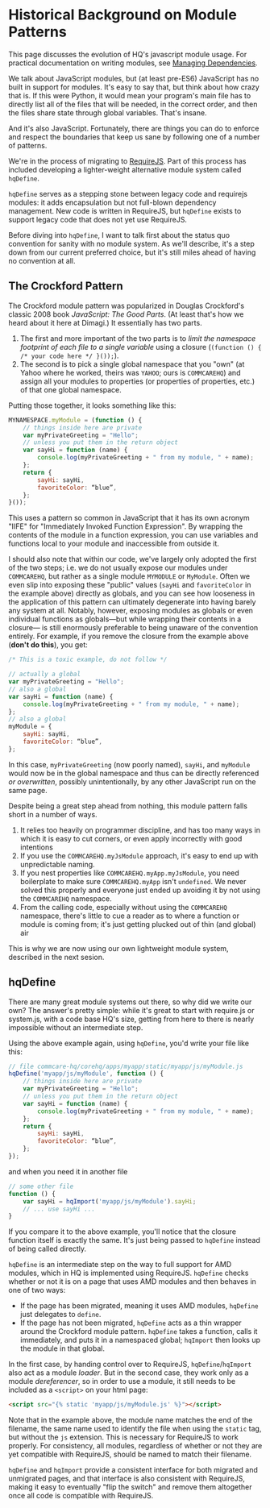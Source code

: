 # Historical Background on Module Patterns

This page discusses the evolution of HQ's javascript module usage.
For practical documentation on writing modules, see [Managing Dependencies](https://github.com/dimagi/commcare-hq/blob/master/docs/js-guide/dependencies.md).

We talk about JavaScript modules, but (at least pre-ES6) JavaScript
has no built in support for modules.
It's easy to say that, but think about how crazy that is.
If this were Python, it would mean your program's main file has to
directly list all of the files that will be needed, in the correct order,
and then the files share state through global variables. That's insane.

And it's also JavaScript. Fortunately, there are things you can do to
enforce and respect the boundaries that keep us sane by following
one of a number of patterns.

We're in the process of migrating to [RequireJS](https://requirejs.org/). Part of this process has included developing a lighter-weight alternative module system called `hqDefine`.

`hqDefine` serves as a stepping stone between legacy code and requirejs modules: it adds encapsulation but not
full-blown dependency management. New code is written in RequireJS, but `hqDefine` exists to support
legacy code that does not yet use RequireJS.

Before diving into `hqDefine`, I want to talk first about the status quo convention for sanity with no module system.
As we'll describe, it's a step down from our current preferred choice,
but it's still miles ahead of having no convention at all.

## The Crockford Pattern

The Crockford module pattern was popularized in Douglas Crockford's
classic 2008 book _JavaScript: The Good Parts_.
(At least that's how we heard about it here at Dimagi.)
It essentially has two parts.

1. The first and more important of the two parts is to
   *limit the namespace footprint of each file to a single variable*
   using a closure (`(function () { /* your code here */ }());`).
2. The second is to pick a single global namespace that you "own"
   (at Yahoo where he worked, theirs was `YAHOO`; ours is `COMMCAREHQ`)
   and assign all your modules to properties
   (or properties of properties, etc.)
   of that one global namespace.

Putting those together, it looks something like this:

```javascript
MYNAMESPACE.myModule = (function () {
    // things inside here are private
    var myPrivateGreeting = "Hello";
    // unless you put them in the return object
    var sayHi = function (name) {
        console.log(myPrivateGreeting + " from my module, " + name);
    };
    return {
        sayHi: sayHi,
        favoriteColor: “blue”,
    };
}());
```

This uses a pattern so common in JavaScript that it has its own
acronym "IIFE" for "Immediately Invoked Function Expression".
By wrapping the contents of the module in a function expression,
you can use variables and functions local to your module
and inaccessible from outside it.

I should also note that within our code, we've largely only adopted
the first of the two steps;
i.e. we do not usually expose our modules under `COMMCAREHQ`,
but rather as a single module `MYMODULE` or `MyModule`.
Often we even slip into exposing these "public" values
(`sayHi` and `favoriteColor` in the example above) directly as globals,
and you can see how looseness in the application of this pattern
can ultimately degenerate into having barely any system at all.
Notably, however, exposing modules as globals or even individual functions
as globals—but while wrapping their contents in a closure—
is still enormously preferable to being unaware of the convention
entirely. For example, if you remove the closure from the example above
(**don't do this**), you get:

```javascript
/* This is a toxic example, do not follow */

// actually a global
var myPrivateGreeting = "Hello";
// also a global
var sayHi = function (name) {
    console.log(myPrivateGreeting + " from my module, " + name);
};
// also a global
myModule = {
    sayHi: sayHi,
    favoriteColor: “blue”,
};
```

In this case, `myPrivateGreeting` (now poorly named), `sayHi`,
and `myModule` would now be in the global namespace
and thus can be directly referenced _or overwritten_, possibly unintentionally, by any other JavaScript run on the same page.

Despite being a great step ahead from nothing,
this module pattern falls short in a number of ways.

1. It relies too heavily on programmer discipline,
   and has too many ways in which it is easy to cut corners,
   or even apply incorrectly with good intentions
2. If you use the `COMMCAREHQ.myJsModule` approach,
   it's easy to end up with unpredictable naming.
3. If you nest properties like `COMMCAREHQ.myApp.myJsModule`,
   you need boilerplate to make sure `COMMCAREHQ.myApp` isn't `undefined`.
   We never solved this properly and everyone just ended up avoiding it
   by not using the `COMMCAREHQ` namespace.
4. From the calling code, especially without using the `COMMCAREHQ`
   namespace, there's little to cue a reader as to where a function or
   module is coming from;
   it's just getting plucked out of thin (and global) air

This is why we are now using our own lightweight module system,
described in the next sesion.

## hqDefine

There are many great module systems out there, so why did we write our own?
The answer's pretty simple: while it's great to start with
require.js or system.js, with a code base HQ's size,
getting from here to there is nearly impossible
without an intermediate step.

Using the above example again, using `hqDefine`,
you'd write your file like this:

```javascript
// file commcare-hq/corehq/apps/myapp/static/myapp/js/myModule.js
hqDefine('myapp/js/myModule', function () {
    // things inside here are private
    var myPrivateGreeting = "Hello";
    // unless you put them in the return object
    var sayHi = function (name) {
        console.log(myPrivateGreeting + " from my module, " + name);
    };
    return {
        sayHi: sayHi,
        favoriteColor: “blue”,
    };
});
```

and when you need it in another file

```javascript
// some other file
function () {
    var sayHi = hqImport('myapp/js/myModule').sayHi;
    // ... use sayHi ...
}
```

If you compare it to the above example, you'll notice that the
closure function itself is exactly the same. It's just being passed
to `hqDefine` instead of being called directly.

`hqDefine` is an intermediate step on the way to full support for AMD modules, which in HQ is implemented using RequireJS.
`hqDefine` checks whether or not it is on a page that uses AMD modules and then behaves in one of two ways:
* If the page has been migrated, meaning it uses AMD modules, `hqDefine` just delegates to `define`.
* If the page has not been migrated, `hqDefine` acts as a thin wrapper around the Crockford module pattern. `hqDefine` takes a function, calls it immediately, and puts it in a namespaced global; `hqImport` then looks up the module in that global.

In the first case, by handing control over to RequireJS, `hqDefine`/`hqImport` also act as a module *loader*.
But in the second case, they work only as a module *dereferencer*, so in order to use a module, it still needs to be included
as a `<script>` on your html page:

```html
<script src="{% static 'myapp/js/myModule.js' %}"></script>
```

Note that in the example above, the module name matches the end of the filename, the same name used to identify the file when using the `static` tag, but without the `js` extension. This is necessary for RequireJS to work properly. For consistency, all modules, regardless of whether or not they are yet compatible with RequireJS, should be named to match their filename.

`hqDefine` and `hqImport` provide a consistent interface for both migrated and unmigrated pages, and that interface is also consistent with RequireJS, making it easy to eventually "flip the switch" and remove them altogether once all code is compatible with RequireJS.

